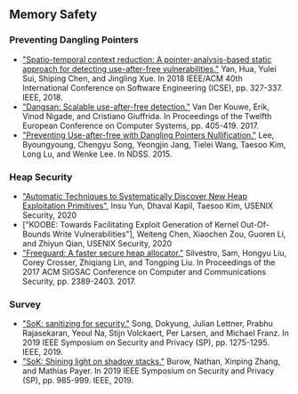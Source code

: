 ## Memory Safety

### Preventing Dangling Pointers 

* ["Spatio-temporal context reduction: A pointer-analysis-based static approach for detecting use-after-free vulnerabilities."](https://ieeexplore.ieee.org/iel7/8452039/8453044/08453091.pdf) Yan, Hua, Yulei Sui, Shiping Chen, and Jingling Xue. In 2018 IEEE/ACM 40th International Conference on Software Engineering (ICSE), pp. 327-337. IEEE, 2018.
* ["Dangsan: Scalable use-after-free detection."](https://dl.acm.org/doi/pdf/10.1145/3064176.3064211) Van Der Kouwe, Erik, Vinod Nigade, and Cristiano Giuffrida. In Proceedings of the Twelfth European Conference on Computer Systems, pp. 405-419. 2017.
* ["Preventing Use-after-free with Dangling Pointers Nullification."](https://lifeasageek.github.io/papers/lee-dangnull.pdf) Lee, Byoungyoung, Chengyu Song, Yeongjin Jang, Tielei Wang, Taesoo Kim, Long Lu, and Wenke Lee. In NDSS. 2015.

### Heap Security

* ["Automatic Techniques to Systematically Discover New Heap Exploitation Primitives"](), Insu Yun, Dhaval Kapil, Taesoo Kim, USENIX Security, 2020
* ["KOOBE: Towards Facilitating Exploit Generation of Kernel Out-Of-Bounds Write Vulnerabilities"], Weiteng Chen, Xiaochen Zou, Guoren Li, and Zhiyun Qian, USENIX Security, 2020
* ["Freeguard: A faster secure heap allocator."](https://dl.acm.org/doi/pdf/10.1145/3133956.3133957) Silvestro, Sam, Hongyu Liu, Corey Crosser, Zhiqiang Lin, and Tongping Liu. In Proceedings of the 2017 ACM SIGSAC Conference on Computer and Communications Security, pp. 2389-2403. 2017.


### Survey

* ["SoK: sanitizing for security."](https://ieeexplore.ieee.org/iel7/8826229/8835208/08835389.pdf) Song, Dokyung, Julian Lettner, Prabhu Rajasekaran, Yeoul Na, Stijn Volckaert, Per Larsen, and Michael Franz.  In 2019 IEEE Symposium on Security and Privacy (SP), pp. 1275-1295. IEEE, 2019.
* ["SoK: Shining light on shadow stacks."](https://ieeexplore.ieee.org/iel7/8826229/8835208/08835389.pdf) Burow, Nathan, Xinping Zhang, and Mathias Payer. In 2019 IEEE Symposium on Security and Privacy (SP), pp. 985-999. IEEE, 2019.
